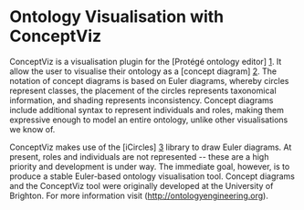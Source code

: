 Ontology Visualisation with ConceptViz
======================================

ConceptViz is a visualisation plugin for the [Protégé ontology editor] [1].
It allow the user to visualise their ontology as a [concept diagram] [2].
The notation of concept diagrams is based on Euler diagrams, whereby circles
represent classes, the placement of the circles represents taxonomical 
information, and shading represents inconsistency. Concept diagrams include
additional syntax to represent individuals and roles, making them expressive 
enough to model an entire ontology, unlike other visualisations we know of.

ConceptViz makes use of the [iCircles] [3] library to draw Euler diagrams. At 
present, roles and individuals are not represented -- these are a high priority 
and development is under way. The immediate goal, however, is to produce a 
stable Euler-based ontology visualisation tool. Concept diagrams and the 
ConceptViz tool were originally developed at the University of Brighton. For 
more information visit (http://ontologyengineering.org). 

[1]: http://protege.stanford.edu "Protégé ontology editor"
[2]: http://www.ontologyengineering.org/node/19 "concept diagram"
[3]: http://www.eulerdiagrams.com/inductivecircles.html "iCircles"
